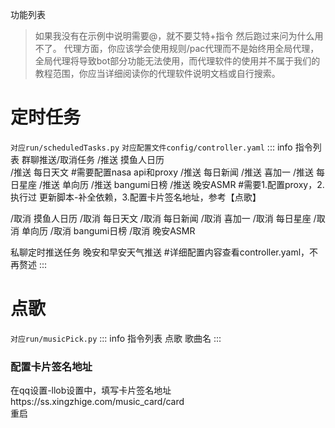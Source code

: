 功能列表
> 如果我没有在示例中说明需要@，就不要艾特+指令 然后跑过来问为什么用不了。
> 代理方面，你应该学会使用规则/pac代理而不是始终用全局代理，全局代理将导致bot部分功能无法使用，而代理软件的使用并不属于我们的教程范围，你应当详细阅读你的代理软件说明文档或自行搜索。

# 定时任务
`对应run/scheduledTasks.py`
`对应配置文件config/controller.yaml`
::: info 指令列表
群聊推送/取消任务
/推送 摸鱼人日历        
/推送 每日天文   #需要配置nasa api和proxy
/推送 每日新闻
/推送 喜加一
/推送 每日星座
/推送 单向历
/推送 bangumi日榜
/推送 晚安ASMR   #需要1.配置proxy，2.执行过 更新脚本-补全依赖，3.配置卡片签名地址，参考【点歌】

/取消 摸鱼人日历
/取消 每日天文
/取消 每日新闻
/取消 喜加一
/取消 每日星座
/取消 单向历
/取消 bangumi日榜
/取消 晚安ASMR

私聊定时推送任务
晚安和早安天气推送   #详细配置内容查看controller.yaml，不再赘述
:::

# 点歌
`对应run/musicPick.py`
::: info 指令列表
点歌 歌曲名
:::
### 配置卡片签名地址
在qq设置-llob设置中，填写卡片签名地址https://ss.xingzhige.com/music_card/card<br>
重启
